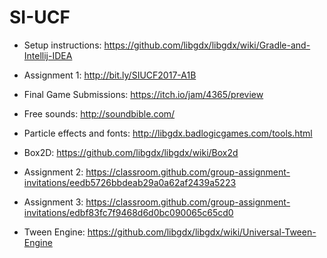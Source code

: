 # SI-UCF

* Setup instructions: https://github.com/libgdx/libgdx/wiki/Gradle-and-Intellij-IDEA

* Assignment 1: http://bit.ly/SIUCF2017-A1B

* Final Game Submissions: https://itch.io/jam/4365/preview

* Free sounds: http://soundbible.com/

* Particle effects and fonts: http://libgdx.badlogicgames.com/tools.html

* Box2D: https://github.com/libgdx/libgdx/wiki/Box2d

* Assignment 2: https://classroom.github.com/group-assignment-invitations/eedb5726bbdeab29a0a62af2439a5223

* Assignment 3: https://classroom.github.com/group-assignment-invitations/edbf83fc7f9468d6d0bc090065c65cd0

* Tween Engine: https://github.com/libgdx/libgdx/wiki/Universal-Tween-Engine

